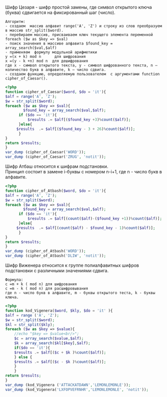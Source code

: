 Шифр Цезаря - шифр простой замены, где символ открытого ключа (буква) сдвигается на фиксированный шаг (число). 
```
Алгоритм:
- создаем  массив алфавит range('A', 'Z') и строку из слов преобразуем в массив str_split($word).
- перебираем массив, присваиваем ключ текущего элемента переменной foreach ($w as $key => $val)
- поиск значения в массиве алфавита $found_key = array_search($val,$alf)
- применяем  формулу модульной арифметики
y =(x + k) mod n      для шифрования
х =(y - k +n) mod n  для дешифрования
где х - символ открытого текста, у - символ шифрованного текста, n – количество букв в алфавите, k – число сдвига.
- создаем функцию, определяемую пользователем  с аргументами function cipher_of_Caesar().
```

```php
<?php
function cipher_of_Caesar($word, $do = 'it'){
$alf = range('A', 'Z');
$w = str_split($word);
foreach ($w as $key => $val){
		$found_key = array_search($val,$alf);
      if ($do == 'it'){
		  $results .= $alf[($found_key +3)%count($alf)];
	  }else{
	 $results  .= $alf[($found_key - 3 + 26)%count($alf)];
	  }
}
return $results;
}
var_dump (cipher_of_Caesar('WORD'));
var_dump (cipher_of_Caesar('ZRUG', 'notit'));
```

Шифр Атбаш  относится к шифрам подстановки.<br/>
Принцип состоит в замене  i-буквы c номером  n-i+1, где n - число букв в алфавите.
```php
<?php
function cipher_of_Atbash($word, $do = 'it'){
$alf = range('A', 'Z');
$w = str_split($word);
foreach ($w as $key => $val){
		$found_key = array_search($val,$alf);
      if ($do == 'it'){
		  $results .= $alf[(count($alf)-($found_key +1))%count($alf)];
	  }else{
	 $results  .= $alf[(count($alf) - $found_key - 1)%count($alf)];
	  }
}
return $results;
}
var_dump (cipher_of_Atbash('WORD'));
var_dump (cipher_of_Atbash('DLIW', 'notit'));
```

Шифр Виженера относится к группе полиалфавитных шифров подстановки с различными значениями сдвига.
```
Формула:
c =m + k ( mod n) для шифрования
c =m - k ( mod n) для расшифровывания
где n - число букв в алфавите, m - буквы открытого теста, k - буквы ключа.
```
```php
<?php
function kod_Vigenera($word, $kly, $do = 'it' ){
$alf = range ('A', 'Z');
$w = str_split($word);
$kl = str_split($kly);
foreach ($w as $key => $value){
	//echo "$key => $value<br/>";
	$c = array_search($value,$alf);
	$k = array_search($kl[$key],$alf);
	if($do == 'it'){
	$results .= $alf[($c + $k )%count($alf)];
	} else {
	$results .= $alf[($c - $k )%count($alf)];	
	}
	}
return $results;
}
var_dump (kod_Vigenera ('ATTACKATDAWN','LEMONLEMONLE'));
var_dump (kod_Vigenera('LXFOPVEFRNHR','LEMONLEMONLE', 'notit'));
```
